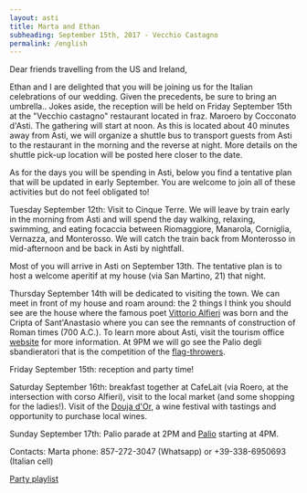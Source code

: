 ```yaml
---
layout: asti
title: Marta and Ethan
subheading: September 15th, 2017 - Vecchio Castagno
permalink: /english
---
```


Dear friends travelling from the US and Ireland,

Ethan and I are delighted that you will be joining us for the Italian celebrations of our wedding. Given the precedents, be sure to bring an umbrella..
Jokes aside, the reception will be held on Friday September 15th at the "Vecchio castagno" restaurant located in fraz. Maroero by Cocconato d'Asti. The gathering will start at noon. As this is located about 40 minutes away from Asti, we will organize a shuttle bus to transport guests from Asti to the restaurant in the morning and the reverse at night. More details on the shuttle pick-up location will be posted here closer to the date.

As for the days you will be spending in Asti, below you find a tentative plan that will be updated in early September. You are welcome to join all of these activities but do not feel obligated to! 

Tuesday September 12th: Visit to Cinque Terre. We will leave by train early in the morning from Asti and will spend the day walking, relaxing, swimming, and eating focaccia between Riomaggiore, Manarola, Corniglia, Vernazza, and Monterosso. We will catch the train back from Monterosso in mid-afternoon and be back in Asti by nightfall.

Most of you will arrive in Asti on September 13th. The tentative plan is to host a welcome aperitif at my house (via San Martino, 21) that night. 

Thursday September 14th will be dedicated to visiting the town. We can meet in front of my house and roam around: the 2 things I think you should see are the house where the famous poet [Vittorio Alfieri](https://en.wikipedia.org/wiki/Vittorio_Alfieri) was born and the Cripta of Sant'Anastasio where you can see the remnants of construction of Roman times (700 A.C.). To learn more about Asti, visit the tourism office [website](http://www.astiturismo.it/en) for more information. At 9PM we will go see the Palio degli sbandieratori that is the competition of the [flag-throwers](https://duckduckgo.com/?q=sbandieratori&t=ffab&iax=1&ia=images).

Friday September 15th: reception and party time!

Saturday September 16th: breakfast together at CafeLait (via Roero, at the intersection with corso Alfieri), visit to the local market (and some shopping for the ladies!). Visit of the [Douja d'Or](http://www.doujador.it/douja-dor-english/), a wine festival with tastings and opportunity to purchase local wines. 

Sunday September 17th: Palio parade at 2PM and [Palio](http://www.comune.asti.it/index.php?id_sezione=943) starting at 4PM.


Contacts: Marta phone: 857-272-3047 (Whatsapp) or +39-338-6950693 (Italian cell)


[Party playlist](https://open.spotify.com/user/amarela15/playlist/0gCHdbNgpDOhs39ZydBBt0)

